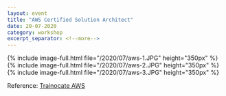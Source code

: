 ```yaml
---
layout: event
title: "AWS Certified Solution Architect"
date: 20-07-2020
category: workshop
excerpt_separator: <!--more-->
---
```


{% include image-full.html file="/2020/07/aws-1.JPG" height="350px"   %}
{% include image-full.html file="/2020/07/aws-2.JPG" height="350px"   %}
{% include image-full.html file="/2020/07/aws-3.JPG" height="350px"   %}
<!--more-->

Reference: [Trainocate AWS](https://trainocate.com/sg/courses/aws)